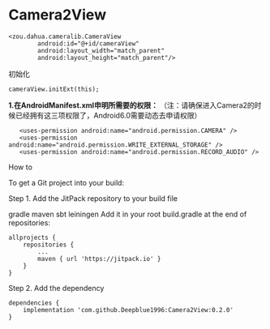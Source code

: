 # Camera2View


```
<zou.dahua.cameralib.CameraView
        android:id="@+id/cameraView"
        android:layout_width="match_parent"
        android:layout_height="match_parent"/>
```
初始化
```
cameraView.initExt(this);
```
**1.在AndroidManifest.xml申明所需要的权限：**
（注：请确保进入Camera2的时候已经拥有这三项权限了，Android6.0需要动态去申请权限）
```
   <uses-permission android:name="android.permission.CAMERA" />
   <uses-permission android:name="android.permission.WRITE_EXTERNAL_STORAGE" />
   <uses-permission android:name="android.permission.RECORD_AUDIO" />
```

How to

To get a Git project into your build:

Step 1. Add the JitPack repository to your build file

gradle
maven
sbt
leiningen
Add it in your root build.gradle at the end of repositories:
```
allprojects {
	repositories {
		...
		maven { url 'https://jitpack.io' }
	}
}
```
Step 2. Add the dependency
```
dependencies {
	implementation 'com.github.Deepblue1996:Camera2View:0.2.0'
}
```
